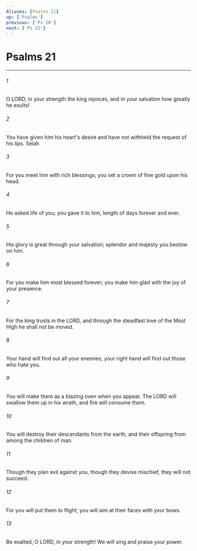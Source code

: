 ```yaml
---
Aliases: [Psalms 21]
up: ['Psalms']
previous: ['Ps 20']
next: ['Ps 22']
---
```

# Psalms 21
***



###### 1 
O LORD, in your strength the king rejoices, and in your salvation how greatly he exults! 

###### 2 
You have given him his heart's desire and have not withheld the request of his lips. Selah 

###### 3 
For you meet him with rich blessings; you set a crown of fine gold upon his head. 

###### 4 
He asked life of you; you gave it to him, length of days forever and ever. 

###### 5 
His glory is great through your salvation; splendor and majesty you bestow on him. 

###### 6 
For you make him most blessed forever; you make him glad with the joy of your presence. 

###### 7 
For the king trusts in the LORD, and through the steadfast love of the Most High he shall not be moved. 

###### 8 
Your hand will find out all your enemies; your right hand will find out those who hate you. 

###### 9 
You will make them as a blazing oven when you appear. The LORD will swallow them up in his wrath, and fire will consume them. 

###### 10 
You will destroy their descendants from the earth, and their offspring from among the children of man. 

###### 11 
Though they plan evil against you, though they devise mischief, they will not succeed. 

###### 12 
For you will put them to flight; you will aim at their faces with your bows. 

###### 13 
Be exalted, O LORD, in your strength! We will sing and praise your power.
